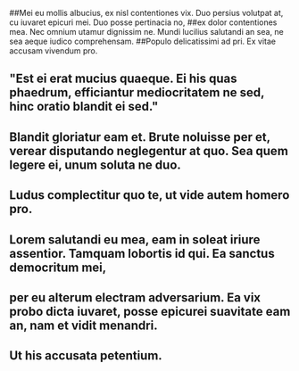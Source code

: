 ##Mei eu mollis albucius, ex nisl contentiones vix. Duo persius volutpat at, cu iuvaret epicuri mei. Duo posse pertinacia no, 
##ex dolor contentiones mea. Nec omnium utamur dignissim ne. Mundi lucilius salutandi an sea, ne sea aeque iudico comprehensam. 
##Populo delicatissimi ad pri. Ex vitae accusam vivendum pro.

## "Est ei erat mucius quaeque. Ei his quas phaedrum, efficiantur mediocritatem ne sed, hinc oratio blandit ei sed."
## Blandit gloriatur eam et. Brute noluisse per et, verear disputando neglegentur at quo. Sea quem legere ei, unum soluta ne duo. 
## Ludus complectitur quo te, ut vide autem homero pro.

## Lorem salutandi eu mea, eam in soleat iriure assentior. Tamquam lobortis id qui. Ea sanctus democritum mei, 
## per eu alterum electram adversarium. Ea vix probo dicta iuvaret, posse epicurei suavitate eam an, nam et vidit menandri. 
## Ut his accusata petentium.


